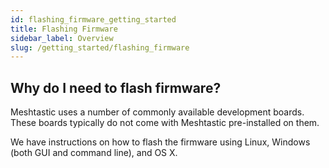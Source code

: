 ```yaml
---
id: flashing_firmware_getting_started
title: Flashing Firmware
sidebar_label: Overview
slug: /getting_started/flashing_firmware
---
```


## Why do I need to flash firmware?

Meshtastic uses a number of commonly available development boards. These boards typically do not come with Meshtastic pre-installed on them.

We have instructions on how to flash the firmware using Linux, Windows (both GUI and command line), and OS X.